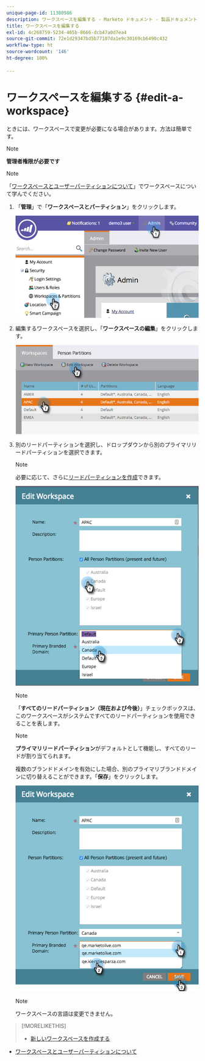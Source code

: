 ```yaml
---
unique-page-id: 11380986
description: ワークスペースを編集する - Marketo ドキュメント - 製品ドキュメント
title: ワークスペースを編集する
exl-id: 4c268759-5234-465b-8666-dcb47a0d7ea4
source-git-commit: 72e1d29347bd5b77107da1e9c30169cb6490c432
workflow-type: ht
source-wordcount: '146'
ht-degree: 100%

---
```


# ワークスペースを編集する {#edit-a-workspace}

ときには、ワークスペースで変更が必要になる場合があります。方法は簡単です。

>[!NOTE]
>
>**管理者権限が必要です**

>[!NOTE]
>
>「[ワークスペースとユーザーパーティションについて](/help/marketo/product-docs/administration/workspaces-and-person-partitions/understanding-workspaces-and-person-partitions.md)」でワークスペースについて学んでください。

1. 「**管理**」で「**ワークスペースとパーティション**」をクリックします。

   ![](assets/image2014-9-17-11-3a59-3a11-1.png)

1. 編集するワークスペースを選択し、「**ワークスペースの編集**」をクリックします。

   ![](assets/two-7.png)

1. 別のリードパーティションを選択し、ドロップダウンから別のプライマリリードパーティションを選択できます。

   >[!NOTE]
   >
   >必要に応じて、さらに[リードパーティションを作成](/help/marketo/product-docs/administration/workspaces-and-person-partitions/create-a-person-partition.md)できます。

   ![](assets/three-7.png)

   >[!NOTE]
   >
   >「**すべてのリードパーティション（現在および今後）**」チェックボックスは、このワークスペースがシステムですべてのリードパーティションを使用できることを表します。

   >[!NOTE]
   >
   >**プライマリリードパーティション**&#x200B;がデフォルトとして機能し、すべてのリードが割り当てられます。

   複数のブランドドメインを有効にした場合、別のプライマリブランドドメインに切り替えることができます。「**保存**」をクリックします。

   ![](assets/four-6.png)

   >[!NOTE]
   >
   >ワークスペースの言語は変更できません。

>[!MORELIKETHIS]
>
>* [新しいワークスペースを作成する](/help/marketo/product-docs/administration/workspaces-and-person-partitions/create-a-new-workspace.md)
* [ワークスペースとユーザーパーティションについて](/help/marketo/product-docs/administration/workspaces-and-person-partitions/understanding-workspaces-and-person-partitions.md)

